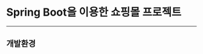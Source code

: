 Spring Boot을 이용한 쇼핑몰 프로젝트
=====================================

------------------------------
개발환경
--------
